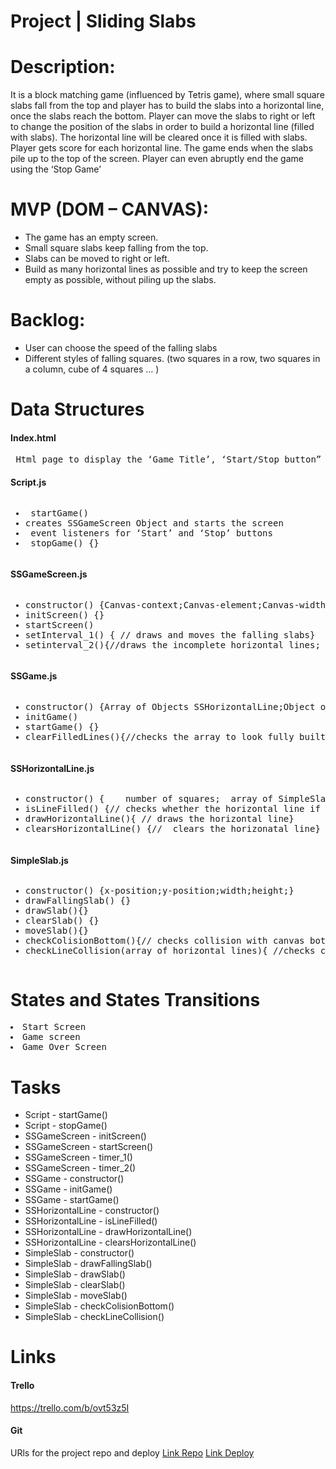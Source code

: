 # Project | Sliding Slabs

# Description: 
It is a block matching game (influenced by Tetris game), where small square slabs fall from the top and player has to build the slabs into a horizontal line, once the slabs reach the bottom. Player can move the slabs to right or left to change the position of the slabs in order to build a horizontal line (filled with slabs). The horizontal line will be cleared once it is filled with slabs. Player gets score for each horizontal line. The game ends when the slabs pile up to the top of the screen. Player can even abruptly end the game using the ‘Stop Game’

# MVP (DOM – CANVAS):
<ul> 
 <li>	The game has an empty screen.</li>
 <li>Small square slabs keep falling from the top.</li>
 <li>Slabs can be moved to right or left. </li>
 <li>Build as many horizontal lines as possible and try to keep the screen empty as possible, without piling up the slabs.</li>
</ul>

# Backlog:
<ul>
 <li> User can choose the speed of the falling slabs </li>
 <li> Different styles of falling squares. (two squares in a row, two squares in a column, cube of 4 squares … )
 </li>
</ul>

 # Data Structures
<h4> Index.html </h4>
<pre> Html page to display the ‘Game Title’, ‘Start/Stop button” and the game screen </pre>

<h4> Script.js	</h4> 
<pre><ul><li> startGame() </li><li>creates SSGameScreen Object and starts the screen	</li><li> event listeners for ‘Start’ and ‘Stop’ buttons </li><li> stopGame() {}</li></ul></pre>
<h4>SSGameScreen.js</h4><pre><ul><li>constructor() {Canvas-context;Canvas-element;Canvas-width;Canvas-height;Object of SSGame} </li><li>initScreen() {} </li><li>startScreen() </li><li>setInterval_1() { // draws and moves the falling slabs} </li><li>setinterval_2(){//draws the incomplete horizontal lines; checks for collisions } </li></ul></pre>
<h4>SSGame.js</h4><pre><ul><li>constructor() {Array of Objects SSHorizontalLine;Object of SimpleSlab} </li><li>initGame() </li><li>startGame() {} </li><li>clearFilledLines(){//checks the array to look fully built lines and deletes the fully built lines} </li></ul></pre>
<h4>SSHorizontalLine.js</h4><pre><ul><li>constructor() {	number of squares;	array of SimpleSlab objects;top-y-point;bottom-y-point} </li><li>isLineFilled() {// checks whether the horizontal line if fully built or not} </li><li>drawHorizontalLine(){ // draws the horizontal line} </li><li>clearsHorizontalLine() {//  clears the horizonatal line} </li></ul></pre>
<h4>SimpleSlab.js</h4><pre><ul><li>constructor() {x-position;y-position;width;height;} </li><li>drawFallingSlab() {}</li><li>drawSlab(){} </li><li>clearSlab() {}</li><li>moveSlab(){}</li><li>checkColisionBottom(){// checks collision with canvas bottom}</li><li>checkLineCollision(array of horizontal lines){ //checks collision with any of the lines }</li></ul></pre>

# States and States Transitions
<pre><li>Start Screen</li><li>Game screen</li><li>Game Over Screen</li></pre>

# Tasks
<ul><li>Script - startGame()</li><li>Script - stopGame()</li><li>SSGameScreen - initScreen()</li><li>SSGameScreen - startScreen()</li><li>SSGameScreen - timer_1()</li><li>SSGameScreen - timer_2()</li><li>SSGame - constructor()</li><li>SSGame - initGame()</li><li>SSGame - startGame()</li><li>SSHorizontalLine - constructor()</li> <li>SSHorizontalLine - isLineFilled()</li><li>SSHorizontalLine - drawHorizontalLine()</li><li>SSHorizontalLine - clearsHorizontalLine()</li><li>SimpleSlab - constructor()</li> 
<li>SimpleSlab - drawFallingSlab()</li><li>SimpleSlab - drawSlab()</li><li>SimpleSlab - clearSlab()</li><li>SimpleSlab - moveSlab()</li><li>SimpleSlab - checkColisionBottom()</li><li>SimpleSlab - checkLineCollision()</li></ul>

 # Links
 <h4>Trello</h4> <a href="https://trello.com/b/ovt53z5I" alt="">https://trello.com/b/ovt53z5I</a>
 <h4>Git</h4> <p>URls for the project repo and deploy
<a href="https://github.com/SunithaMannam/project-Sliding-Slabs">Link Repo</a> 
<a href="https://sunithamannam.github.io/project-Sliding-Slabs/" >Link Deploy</a></p>